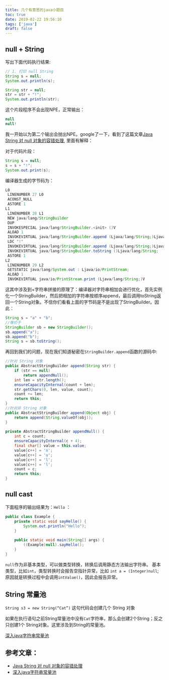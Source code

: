 ```yaml
---
title: 几个有意思的java小题目
toc: true
date: 2019-02-22 19:56:10
tags: ['java']
draft: false
---
```


## null + String

写出下面代码执行结果: 

```java
// 1. 打印 null String
String s = null;
System.out.println(s);

String str = null;
str = str + "!";
System.out.println(str);
```

这个片段程序不会出现NPE，正常输出：

```java
null
null!
```

我一开始以为第二个输出会抛出NPE。google了一下，看到了这篇文章[Java String 对 null 对象的容错处理](http://www.importnew.com/27601.html), 里面有解释：

对于代码片段：

```java
String s = null;
s = s + "!";
System.out.print(s);
```

编译器生成的字节码为：

```java
L0
 LINENUMBER 27 L0
 ACONST_NULL
 ASTORE 1
L1
 LINENUMBER 28 L1
 NEW java/lang/StringBuilder
 DUP
 INVOKESPECIAL java/lang/StringBuilder.<init> ()V
 ALOAD 1
 INVOKEVIRTUAL java/lang/StringBuilder.append (Ljava/lang/String;)Ljava/lang/StringBuilder;
 LDC "!"
 INVOKEVIRTUAL java/lang/StringBuilder.append (Ljava/lang/String;)Ljava/lang/StringBuilder;
 INVOKEVIRTUAL java/lang/StringBuilder.toString ()Ljava/lang/String;
 ASTORE 1
L2
 LINENUMBER 29 L2
 GETSTATIC java/lang/System.out : Ljava/io/PrintStream;
 ALOAD 1
 INVOKEVIRTUAL java/io/PrintStream.print (Ljava/lang/String;)V
 ```

 这其中涉及到+字符串拼接的原理了：编译器对字符串相加会进行优化，首先实例化一个StringBuilder，然后把相加的字符串按顺序append，最后调用toString返回一个String对象。不信你们看看上面的字节码是不是出现了StringBuilder。因此：

 ```java
 String s = "a" + "b";
//等价于
StringBuilder sb = new StringBuilder();
sb.append("a");
sb.append("b");
String s = sb.toString();
```

再回到我们的问题，现在我们知道秘密在`StringBuilder.append`函数的源码中:

```java
//针对 String 对象
public AbstractStringBuilder append(String str) {
    if (str == null)
        return appendNull();
    int len = str.length();
    ensureCapacityInternal(count + len);
    str.getChars(0, len, value, count);
    count += len;
    return this;
}
//针对非 String 对象
public AbstractStringBuilder append(Object obj) {
    return append(String.valueOf(obj));
}
 
private AbstractStringBuilder appendNull() {
    int c = count;
    ensureCapacityInternal(c + 4);
    final char[] value = this.value;
    value[c++] = 'n';
    value[c++] = 'u';
    value[c++] = 'l';
    value[c++] = 'l';
    count = c;
    return this;
}
```

## null cast 

下面程序的输出结果为：`Hello` ：

```java
public class Example {
    private static void sayHello() {
        System.out.println("Hello");
    }
 
    public static void main(String[] args) {
        ((Example)null).sayHello();
    }
}
```

`null`作为非基本类型，可以做类型转换，转换后调用静态方法输出字符串。
基本类型，比如`int`，类型转换时会报告空指针异常，比如 `int a = (Integer)null`; 原因就是转换过程中会调用`intValue()`，因此会报告异常。

## String 常量池

`String s3 = new String(“Cat”)` 这句代码会创建几个 String 对象

如果在执行语句之前String常量池中没有`Cat`字符串，那么会创建2个String；反之只创建1个 String对象。这里涉及到String的常量池。

[深入java字符串常量池](https://blog.csdn.net/neweastsun/article/details/82728323)

## 参考文章：
- [Java String 对 null 对象的容错处理](http://www.importnew.com/27601.html)
- [深入java字符串常量池](https://blog.csdn.net/neweastsun/article/details/82728323)
